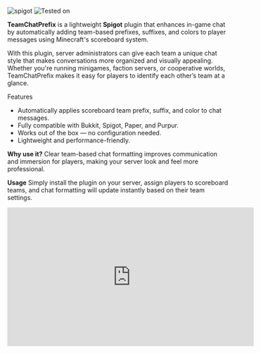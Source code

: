 ![spigot](https://cdn.modrinth.com/data/cached_images/dd8dc5771991aca45c09549299ab8b025d09c5a6_0.webp)
![Tested on](https://cdn.modrinth.com/data/cached_images/ba7d32a15102ed8cec040f3b1b3ed4bd3a12fecf_0.webp)

**TeamChatPrefix** is a lightweight **Spigot** plugin that enhances in-game chat by automatically adding team-based prefixes, suffixes, and colors to player messages using Minecraft's scoreboard system.

With this plugin, server administrators can give each team a unique chat style that makes conversations more organized and visually appealing. Whether you're running minigames, faction servers, or cooperative worlds, TeamChatPrefix makes it easy for players to identify each other’s team at a glance.

Features
- Automatically applies scoreboard team prefix, suffix, and color to chat messages.
- Fully compatible with Bukkit, Spigot, Paper, and Purpur.
- Works out of the box — no configuration needed.
- Lightweight and performance-friendly.

**Why use it?**
Clear team-based chat formatting improves communication and immersion for players, making your server look and feel more professional.

**Usage**
Simply install the plugin on your server, assign players to scoreboard teams, and chat formatting will update instantly based on their team settings.

<iframe width="560" height="315" src="https://www.youtube-nocookie.com/embed/u448Dp13wH0" title="YouTube video player" frameborder="0" allow="accelerometer; autoplay; clipboard-write; encrypted-media; gyroscope; picture-in-picture; web-share" allowfullscreen></iframe>
